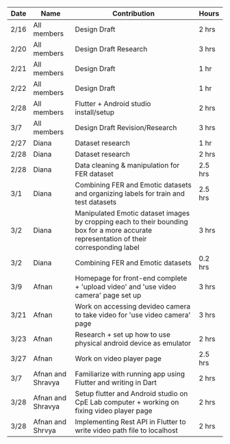 | Date | Name | Contribution | Hours |
| --- | --- | --- | --- |
| 2/16 | All members | Design Draft | 2 hrs |
| 2/20 | All members | Design Draft Research | 3 hrs |
| 2/21 | All members | Design Draft | 1 hr |
| 2/22 | All members | Design Draft | 1 hr |
| 2/28 | All members | Flutter + Android studio install/setup | 2 hrs
| 3/7 | All members | Design Draft Revision/Research | 3 hrs |
| 2/27 | Diana | Dataset research | 1 hr |
| 2/28 | Diana | Dataset research | 2 hrs | 
| 2/28 | Diana | Data cleaning & manipulation for FER dataset | 2.5 hrs | 
| 3/1 | Diana | Combining FER and Emotic datasets and organizing labels for train and test datasets| 2.5 hrs | 
| 3/2 | Diana | Manipulated Emotic dataset images by cropping each to their bounding box for a more accurate representation of their corresponding label | 3 hrs |
| 3/2 | Diana | Combining FER and Emotic datasets | 0.2 hrs | 
| 3/9 | Afnan | Homepage for front-end complete + 'upload video' and 'use video camera' page set up | 3 hrs
| 3/21 | Afnan | Work on accessing devideo camera to take video for 'use video camera' page | 3 hrs
| 3/23 | Afnan | Research + set up how to use physical android device as emulator | 2 hrs
| 3/27 | Afnan | Work on video player page | 2.5 hrs
| 3/7 | Afnan and Shravya | Familiarize with running app using Flutter and writing in Dart | 2 hrs
| 3/28 | Afnan and Shravya | Setup flutter and Android studio on CpE Lab computer + working on fixing video player page | 2 hrs
| 3/28 | Afnan and Shrvya | Implementing Rest API in Flutter to write video path file to localhost | 2 hrs
